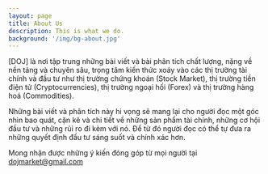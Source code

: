 ```yaml
---
layout: page
title: About Us
description: This is what we do.
background: '/img/bg-about.jpg'
---
```


[DOJ] là nơi tập trung những bài viết và bài phân tích chất lượng, nặng về nền tảng và chuyên sâu, trọng tâm kiến thức xoáy vào các thị trường tài chính và đầu tư như thị trường chứng khoán (Stock Market), thị trường tiền điện tử (Cryptocurrencies), thị trường ngoại hối (Forex) và thị trường hàng hoá (Commodities).

Những bài viết và phân tích này hi vọng sẽ mang lại cho người đọc một góc nhìn bao quát, cặn kẽ và chi tiết về những sản phẩm tài chính, những cơ hội đầu tư và những rủi ro đi kèm với nó. Để từ đó người đọc có thể tự đưa ra những quyết định đầu tư sáng suốt và chính xác hơn.

Mong nhận được những ý kiến đóng góp từ mọi người tại [dojmarket@gmail.com](mailto:dojmarket@gmail.com)
